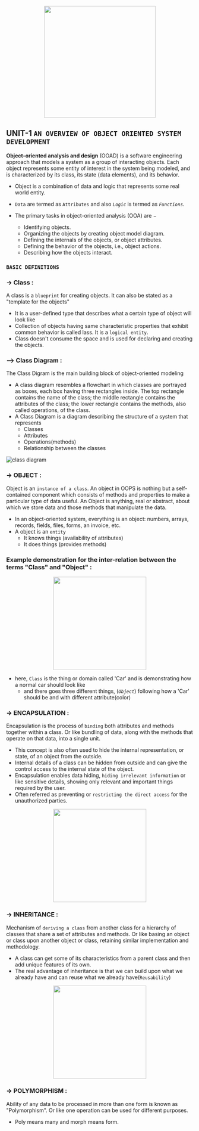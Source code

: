 <p align="center">
<img src="https://static.javatpoint.com/tutorial/software-engineering/images/software-engineering-object-oriented-design.png" width="300"/>
</p>

## UNIT-1 `AN OVERVIEW OF OBJECT ORIENTED SYSTEM DEVELOPMENT`

**Object-oriented analysis and design** (OOAD) is a software engineering approach that models a system as a group of interacting objects. Each object represents some entity of interest in the system being modeled, and is characterized by its class, its state (data elements), and its behavior.
- Object is a combination of data and logic that represents some real world entity.
- `Data` are termed as `Attributes` and also _`Logic`_ is termed as _`Functions`_.  

- The primary tasks in object-oriented analysis (OOA) are −

   -  Identifying objects.
   -  Organizing the objects by creating object model diagram.
   -  Defining the internals of the objects, or object attributes.
   -  Defining the behavior of the objects, i.e., object actions.
   -  Describing how the objects interact.


### `BASIC DEFINITIONS`

### -> **Class** :
A class is a `blueprint` for creating objects. It can also be stated as a "template for the objects"
- It is a user-defined type that describes what a certain type of object will look like
- Collection of objects having same characteristic properties that exhibit common behavior is called lass. It is a `logical entity`.
- Class doesn't consume the space and is used for declaring and creating the objects.


### --> **Class Diagram** : 
The Class Digram is the main building block of object-oriented modeling 

- A class diagram resembles a flowchart in which classes are portrayed as boxes, each box having three rectangles inside. The top rectangle contains the name of the class; the middle rectangle contains the attributes of the class; the lower rectangle contains the methods, also called operations, of the class. 
- A Class Diagram is a diagram describing the structure of a system that represents 
   * Classes 
   * Attributes 
   * Operations(methods)
   * Relationship between the classes 

![class diagram](https://www.tutorialspoint.com/uml/images/notation_class.jpg)


### -> **OBJECT** :
Object is an `instance of a class`. An object in OOPS is nothing but a self-contained component which consists of methods and properties to make a particular type of data useful. An Object is anything, real or abstract, about which we store data and
those methods that manipulate the data.
- In an object-oriented system, everything is an object: numbers, arrays,
records, fields, files, forms, an invoice, etc.
- A object is an `entity`
    - It knows things (availability of attributes)
    -  It does things (provides methods)

### **Example** demonstration for the inter-relation between the terms "Class" and "Object" :
<p align="center">
<img src="https://www.simplilearn.com/ice9/free_resources_article_thumb/C%2B%2B_OOPs_Example1.PNG" width="250" />
</p>

- here, `Class` is the thing or domain called 'Car' and is demonstrating how a normal car should look like
    - and there goes three different things, (_`Object`_) following how a 'Car' should be and with different attribute(color)

### -> **ENCAPSULATION** :
Encapsulation is the process of `binding` both attributes and methods together within a class. Or like bundling of data, along with the methods that operate on that data, into a single unit.
- This concept is also often used to hide the internal representation, or state, of an object from the outside.
- Internal details of a class can be hidden from outside and can give the control access to the internal state of the object.
- Encapsulation enables data hiding, `hiding irrelevant information` or like sensitive details, showing only relevant and important things required by the user.
- Often referred as preventing or `restricting the direct access` for the unauthorized parties.

<p align="center">
<img src="https://csharpcorner-mindcrackerinc.netdna-ssl.com/UploadFile/e881fb/learn-object-oriented-programming-using-C-Sharp-part-5/Images/Encapsulation.jpg" width="250" />
</p>

### -> **INHERITANCE** :
Mechanism of `deriving a class` from another class for a hierarchy of classes that share a set of attributes and methods. Or like basing an object or class upon another object or class, retaining similar implementation and methodology.
- A class can get some of its characteristics from a parent class and then add unique features of its own.
- The real advantage of inheritance is that we can build upon what we
already have and can reuse what we already have(`Reusability`)

<p align="center">
<img src="https://media.geeksforgeeks.org/wp-content/uploads/20190704114709/Inheritance-3.jpg" width="250" />
</p>

### -> **POLYMORPHISM** :
Ability of any data to be processed in more than one form is known as "Polymorphism". Or like one operation can be used for different purposes.
- Poly means many and morph means form.  
